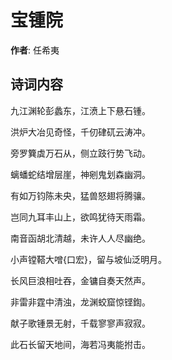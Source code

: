 # 宝锺院

**作者**: 任希夷

## 诗词内容

九江渊轮彭蠡东，江𣸣上下悬石锺。

洪炉大冶见奇怪，千仞硉矹云涛冲。

旁罗簨虡万石从，侧立跂行势飞动。

螭蟠蛇结增层崖，神剜鬼划森幽洞。

有如万钧陈未央，猛兽怒翅将腾骧。

岂同九耳丰山上，欲鸣犹待天雨霜。

南音函胡北清越，未许人人尽幽绝。

小声镗鞳大噌{口宏}，留与坡仙泛明月。

长风巨浪相吐吞，金镛自奏天然声。

非雷非霆中清浊，龙渊蛟窟惊铿鍧。

献子歌锺景无射，千载寥寥声寂寂。

此石长留天地间，海若冯夷能拊击。

